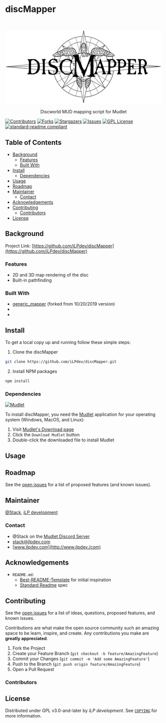# discMapper

<!-- PROJECT LOGO -->
<br />
<p align="center">
  <a href="https://github.com/iLPdev/discMapper">
    <img src="images/discMapper_logo.png" alt="discMapper Logo" width="640" height="auto">
  </a>
  <p align="center">
     Discworld MUD mapping script for Mudlet
     <br />
    <!-- <a href="https://github.com/github_username/repo"><strong>Explore the docs »</strong></a>
    <br />
    <br />
    <a href="https://github.com/github_username/repo">View Demo</a> 
    · 
    <a href="https://github.com/github_username/repo/issues">Report Bug</a>
    ·
    <a href="https://github.com/github_username/repo/issues">Request Feature</a>
    -->
  </p>
</p>

<!-- PROJECT SHIELDS -->
[![Contributors][contributors-shield]][contributors-url]
[![Forks][forks-shield]][forks-url]
[![Stargazers][stars-shield]][stars-url]
[![Issues][issues-shield]][issues-url]
[![GPL License][license-shield]][license-url]
[![standard-readme compliant][standard-readme-shield]][standard-readme-url]

  
<!-- TABLE OF CONTENTS -->
## Table of Contents

* [Background](#background)
  * [Features](#features)
  * [Built With](#built-with)
* [Install](#install)
  * [Dependencies](#dependencies)
* [Usage](#usage)
* [Roadmap](#roadmap)
* [Maintainer](#maintainer)
  * [Contact](#contact)
* [Acknowledgements](#acknowledgements)
* [Contributing](#contributing)
  * [Contributors](#contributors)
* [License](#license)


<!-- ABOUT THE PROJECT -->
## Background
<!-- [![Product Name Screen Shot][product-screenshot]](https://example.com)
     Cover motivation.
     Cover abstract dependencies.
     Cover intellectual provenance: A See Also section is also fitting.
-->
Project Link: [https://github.com/iLPdev/discMapper](https://github.com/iLPdev/discMapper)

### Features
* 2D and 3D map rendering of the disc
* Built-in pathfinding


### Built With
* [generic_mapper](https://github.com/Mudlet/Mudlet/blob/development/src/mudlet-lua/lua/generic-mapper/generic_mapper.xml) (forked from 10/20/2019 version)
* []()
* []()


<!-- GETTING STARTED -->
## Install

<!-- Code block illustrating how to install.
     Link to prerequisite sites for programming language: npmjs, godocs, etc.
     Include any system-specific information needed for installation.
     An Updating section would be useful for most packages, if there are multiple versions which the user may interface with.
-->

To get a local copy up and running follow these simple steps:

1. Clone the discMapper
```sh
git clone https://github.com/iLPdev/discMapper.git
```
2. Install NPM packages
```sh
npm install
```

### Dependencies
<a href="https://www.mudlet.org"><img src="https://www.mudlet.org/wp-content/uploads/2017/08/mudlet-wp-logo.png" alt="Mudlet" width="120" height="auto"></a>

To install discMapper, you need the [Mudlet][mudlet-url] application for your operating system (Windows, MacOS, and Linux):

1. Visit [Mudlet's Download page](https://www.mudlet.org/download)
2. Click the `Download Mudlet` button 
3. Double-click the downloaded file to install Mudlet

<!-- USAGE EXAMPLES -->
## Usage
<!-- Code block illustrating common usage.
     If CLI compatible, code block indicating common usage.
     If importable, code block indicating both import functionality and usage.
     Use this space to show useful examples of how a project can be used. Additional screenshots, code examples and demos work well in this space. You may also link to more resources.
     Cover basic choices that may affect usage: for instance, if JavaScript, cover promises/callbacks, ES6 here.
     If relevant, point to a runnable file for the usage code.
-->

<!-- _For more examples, please refer to the [Documentation](https://example.com)_ -->



<!-- ROADMAP -->
## Roadmap
See the [open issues](https://github.com/iLPdev/discMapper/issues) for a list of proposed features (and known issues).



<!-- MAINTAINER -->
## Maintainer
[@Stack](https://github.com/iLPdev), [iLP development](https://www.ilpdev.com)

### Contact
* @Stack on the [Mudlet Discord Server](https://discordapp.com/invite/kuYvMQ9)
* stack@ilpdev.com
* [www.ilpdev.com](http://www.ilpdev./com)



<!-- ACKNOWLEDGEMENTS -->
## Acknowledgements
<!-- State anyone or anything that significantly helped with the development of your project.
     State public contact hyper-links if applicable. -->
* `README.md`:
  * [Best-README-Template](https://github.com/othneildrew/Best-README-Template) for initial inspiration
  * [Standard Readme](https://github.com/RichardLitt/standard-readme) spec



<!-- CONTRIBUTING -->
## Contributing
<!-- Requirements:
     State where users can ask questions.
     State whether PRs are accepted.
     List any requirements for contributing; for instance, having a sign-off on commits.
Suggestions:
     Link to a CONTRIBUTING file -- if there is one.
     Be as friendly as possible.
     Link to a Code of Conduct. A CoC is often in the Contributing section or document, or set elsewhere for an entire organization, so it may not be necessary to include the entire file in each repository. However, it is highly recommended to always link to the code, wherever it lives.
-->
See the [open issues](https://github.com/iLPdev/discMapper/issues) for a list of ideas, questions, proposed features, and known issues.

Contributions are what make the open source community such an amazing space to be learn, inspire, and create. Any contributions you make are **greatly appreciated**.

1. Fork the Project
2. Create your Feature Branch (`git checkout -b feature/AmazingFeature`)
3. Commit your Changes (`git commit -m 'Add some AmazingFeature'`)
4. Push to the Branch (`git push origin feature/AmazingFeature`)
5. Open a Pull Request


### Contributors

<!-- LICENSE -->
## License
<!-- Requirements:
     State license full name or identifier, as listed on the SPDX license list. For unlicensed repositories, add UNLICENSED. For more details, add SEE LICENSE IN <filename> and link to the license file. (These requirements were adapted from npm).
     State license owner.
     Must be last section.
Suggestions:
     Link to longer License file in local repository.
     -->
Distributed under GPL v3.0-and-later by _iLP development_. See [`COPYING`](https://github.com/iLPdev/discMapper/blob/master/COPYING) for more information.



<!-- MARKDOWN LINKS & IMAGES -->
<!-- https://www.markdownguide.org/basic-syntax/#reference-style-links -->

[contributors-shield]: https://img.shields.io/github/contributors/iLPdev/discMapper.svg?style=flat-square
[contributors-url]: https://github.com/iLPdev/discMapper/graphs/contributors
[forks-shield]: https://img.shields.io/github/forks/iLPdev/discMapper.svg?style=flat-square
[forks-url]: https://github.com/iLPdev/discMapper/network/members
[stars-shield]: https://img.shields.io/github/stars/iLPdev/discMapper.svg?style=flat-square
[stars-url]: https://github.com/iLPdev/discMapper/stargazers
[issues-shield]: https://img.shields.io/github/issues/iLPdev/discMapper.svg?style=flat-square
[issues-url]: https://github.com/iLPdev/discMapper/issues
[license-shield]: https://img.shields.io/github/license/iLPdev/discMapper.svg?style=flat-square
[license-url]: https://github.com/iLPdev/discMapper/blob/master/LICENSE.txt
[standard-readme-shield]: https://img.shields.io/badge/readme%20style-standard-brightgreen.svg?style=flat-square
[standard-readme-url]: https://github.com/RichardLitt/standard-readme
[product-screenshot]: images/screenshot.png
[mudlet-url]: https://www.mudlet.org
